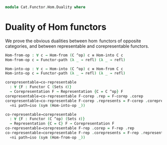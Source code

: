 <!--
```agda
open import Cat.Functor.Hom.Representable
open import Cat.Functor.Naturality
open import Cat.Functor.Base
open import Cat.Functor.Hom
open import Cat.Prelude
```
-->

```agda
module Cat.Functor.Hom.Duality where
```

# Duality of Hom functors

We prove the obvious dualities between $\hom$ functors of opposite categories, and
between representable and corepresentable functors.

<!--
```agda
private variable
  o ℓ : Level
  C : Precategory o ℓ

open Representation
open Corepresentation
```
-->

```agda
Hom-from-op : ∀ c → Hom-from (C ^op) c ≡ Hom-into C c
Hom-from-op c = Functor-path (λ _ → refl) (λ _ → refl)

Hom-into-op : ∀ c → Hom-into (C ^op) c ≡ Hom-from C c
Hom-into-op c = Functor-path (λ _ → refl) (λ _ → refl)

corepresentable→co-representable
  : ∀ {F : Functor C (Sets ℓ)}
  → Corepresentation F → Representation {C = C ^op} F
corepresentable→co-representable F-corep .rep = F-corep .corep
corepresentable→co-representable F-corep .represents = F-corep .corepresents
  ∘ni path→iso (sym (Hom-into-op _))

co-representable→corepresentable
  : ∀ {F : Functor (C ^op) (Sets ℓ)}
  → Representation {C = C} F → Corepresentation F
co-representable→corepresentable F-rep .corep = F-rep .rep
co-representable→corepresentable F-rep .corepresents = F-rep .represents
  ∘ni path→iso (sym (Hom-from-op _))
```
